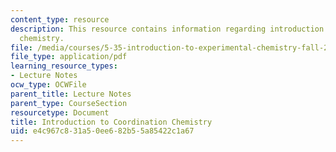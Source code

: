 ```yaml
---
content_type: resource
description: This resource contains information regarding introduction to coordination
  chemistry.
file: /media/courses/5-35-introduction-to-experimental-chemistry-fall-2012/e4c967c831a50ee682b55a85422c1a67_MIT5_35F12_Module_2LS1.pdf
file_type: application/pdf
learning_resource_types:
- Lecture Notes
ocw_type: OCWFile
parent_title: Lecture Notes
parent_type: CourseSection
resourcetype: Document
title: Introduction to Coordination Chemistry
uid: e4c967c8-31a5-0ee6-82b5-5a85422c1a67
---
```

